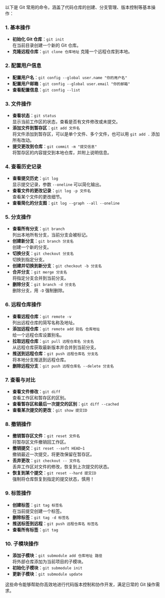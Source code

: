 以下是 Git 常用的命令，涵盖了代码仓库的创建、分支管理、版本控制等基本操作：

### 1. **基本操作**
   - **初始化 Git 仓库**：`git init`  
     在当前目录创建一个新的 Git 仓库。
   - **克隆远程仓库**：`git clone 仓库地址`
     克隆一个远程仓库到本地。

### 2. **配置用户信息**
   - **配置用户名**：`git config --global user.name "你的用户名"`
   - **配置用户邮箱**：`git config --global user.email "你的邮箱"`
   - **查看配置信息**：`git config --list`

### 3. **文件操作**
   - **查看状态**：`git status`  
     显示当前工作区的状态，查看是否有文件修改或未提交。
   - **添加文件到暂存区**：`git add 文件名`  
     将文件添加到暂存区，可以是单个文件、多个文件，也可以用 `git add .` 添加所有改动。
   - **提交更改到仓库**：`git commit -m "提交信息"`  
     将暂存区的内容提交到本地仓库，并附上说明信息。

### 4. **查看历史记录**
   - **查看提交历史**：`git log`  
     显示提交记录，参数 `--oneline` 可以简化输出。
   - **查看文件的更改记录**：`git log -p 文件名`  
     查看某个文件的更改细节。
   - **查看简化的分支图**：`git log --graph --all --oneline`

### 5. **分支操作**
   - **查看所有分支**：`git branch`  
     列出本地所有分支，当前分支会被标记。
   - **创建新分支**：`git branch 分支名`  
     创建一个新的分支。
   - **切换分支**：`git checkout 分支名`  
     切换到指定分支。
   - **创建并切换到新分支**：`git checkout -b 分支名`
   - **合并分支**：`git merge 分支名`  
     将指定分支合并到当前分支。
   - **删除分支**：`git branch -d 分支名`  
     删除分支，用 `-D` 强制删除。

### 6. **远程仓库操作**
   - **查看远程仓库**：`git remote -v`  
     列出远程仓库的简写名称及地址。
   - **添加远程仓库**：`git remote add 别名 仓库地址`  
     给一个远程仓库设置别名。
   - **拉取远程仓库**：`git pull 远程仓库名 分支名`  
     从远程仓库获取最新版本并合并到当前分支。
   - **推送到远程仓库**：`git push 远程仓库名 分支名`  
     将本地分支推送到远程仓库。
   - **删除远程分支**：`git push 远程仓库名 --delete 分支名`

### 7. **查看与对比**
   - **查看文件修改**：`git diff`  
     查看工作区和暂存区的区别。
   - **查看暂存区和最后一次提交的区别**：`git diff --cached`
   - **查看某次提交的更改**：`git show 提交ID`

### 8. **撤销操作**
   - **撤销暂存区文件**：`git reset 文件名`  
     将暂存区文件撤销回工作区。
   - **撤销提交**：`git reset --soft HEAD~1`  
     撤销最近一次提交，将更改保留在暂存区。
   - **丢弃更改**：`git checkout -- 文件名`  
     丢弃工作区对文件的修改，恢复到上次提交的状态。
   - **恢复到某个提交**：`git reset --hard 提交ID`  
     强制将仓库恢复到指定的提交状态，慎用！

### 9. **标签操作**
   - **创建标签**：`git tag 标签名`  
     在当前提交创建一个标签。
   - **删除标签**：`git tag -d 标签名`
   - **推送标签到远程**：`git push 远程仓库名 标签名`
   - **查看所有标签**：`git tag`

### 10. **子模块操作**
   - **添加子模块**：`git submodule add 仓库地址 路径`  
     将外部仓库添加为当前项目的子模块。
   - **初始化子模块**：`git submodule init`
   - **更新子模块**：`git submodule update`

这些命令能够帮助你高效地进行代码版本控制和协作开发，满足日常的 Git 操作需求。